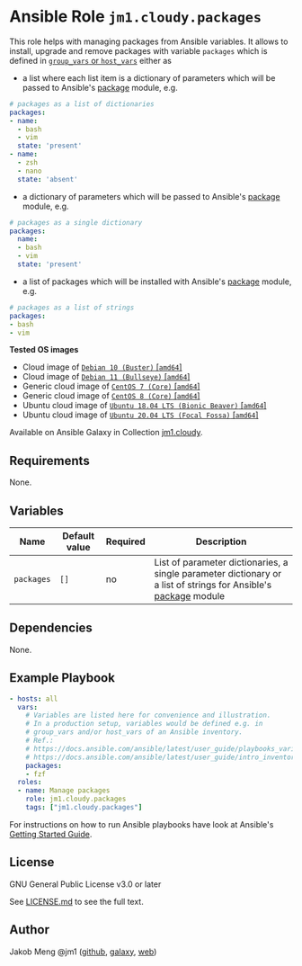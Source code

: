 # Ansible Role `jm1.cloudy.packages`

This role helps with managing packages from Ansible variables. It allows to install, upgrade and remove packages with
variable `packages` which is defined in [`group_vars` or `host_vars`][ansible-inventory] either as

* a list where each list item is a dictionary of parameters which will be passed to Ansible's [package][
  ansible-module-package] module, e.g.

```yml
# packages as a list of dictionaries
packages:
- name:
  - bash
  - vim
  state: 'present'
- name:
  - zsh
  - nano
  state: 'absent'
```

* a dictionary of parameters which will be passed to Ansible's [package][ansible-module-package] module, e.g.

```yml
# packages as a single dictionary
packages:
  name:
  - bash
  - vim
  state: 'present'
```

* a list of packages which will be installed with Ansible's [package][ansible-module-package] module, e.g.

```yml
# packages as a list of strings
packages:
- bash
- vim
```

[ansible-inventory]: https://docs.ansible.com/ansible/latest/user_guide/intro_inventory.html
[ansible-module-package]: https://docs.ansible.com/ansible/latest/collections/ansible/builtin/package_module.html

**Tested OS images**
- Cloud image of [`Debian 10 (Buster)` \[`amd64`\]](https://cdimage.debian.org/cdimage/openstack/current/)
- Cloud image of [`Debian 11 (Bullseye)` \[`amd64`\]](https://cdimage.debian.org/images/cloud/bullseye/latest/)
- Generic cloud image of [`CentOS 7 (Core)` \[`amd64`\]](https://cloud.centos.org/centos/7/images/)
- Generic cloud image of [`CentOS 8 (Core)` \[`amd64`\]](https://cloud.centos.org/centos/8/x86_64/images/)
- Ubuntu cloud image of [`Ubuntu 18.04 LTS (Bionic Beaver)` \[`amd64`\]](https://cloud-images.ubuntu.com/bionic/current/)
- Ubuntu cloud image of [`Ubuntu 20.04 LTS (Focal Fossa)` \[`amd64`\]](https://cloud-images.ubuntu.com/focal/)

Available on Ansible Galaxy in Collection [jm1.cloudy](https://galaxy.ansible.com/jm1/cloudy).

## Requirements

None.

## Variables

| Name       | Default value | Required | Description                               |
| ---------- | ------------- | -------- | ----------------------------------------- |
| `packages` | `[]`          | no       | List of parameter dictionaries, a single parameter dictionary or a list of strings for Ansible's [package][ansible-module-package] module |

## Dependencies

None.

## Example Playbook

```yml
- hosts: all
  vars:
    # Variables are listed here for convenience and illustration.
    # In a production setup, variables would be defined e.g. in
    # group_vars and/or host_vars of an Ansible inventory.
    # Ref.:
    # https://docs.ansible.com/ansible/latest/user_guide/playbooks_variables.html
    # https://docs.ansible.com/ansible/latest/user_guide/intro_inventory.html
    packages:
    - fzf
  roles:
  - name: Manage packages
    role: jm1.cloudy.packages
    tags: ["jm1.cloudy.packages"]
```

For instructions on how to run Ansible playbooks have look at Ansible's
[Getting Started Guide](https://docs.ansible.com/ansible/latest/network/getting_started/first_playbook.html).

## License

GNU General Public License v3.0 or later

See [LICENSE.md](../../LICENSE.md) to see the full text.

## Author

Jakob Meng
@jm1 ([github](https://github.com/jm1), [galaxy](https://galaxy.ansible.com/jm1), [web](http://www.jakobmeng.de))
